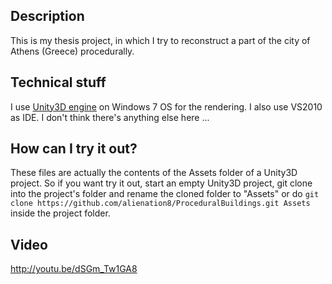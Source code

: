 ﻿## Description
This is my thesis project, in which I try to reconstruct a part of the city of 
Athens (Greece) procedurally.

## Technical stuff
I use [Unity3D engine](http://unity3d.com/) on Windows 7 OS for the rendering. 
I also use VS2010 as IDE. I don't think there's anything else here ...

## How can I try it out?
These files are actually the contents of the Assets folder of a Unity3D project.
So if you want try it out, start an empty Unity3D project, git clone into the
project's folder and rename the cloned folder to "Assets" or do `git clone https://github.com/alienation8/ProceduralBuildings.git Assets`
inside the project folder.

## Video
http://youtu.be/dSGm_Tw1GA8
